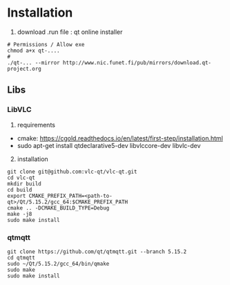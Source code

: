 # Installation
1. download .run file : qt online installer
```
# Permissions / Allow exe
chmod a+x qt-....
# 
./qt-... --mirror http://www.nic.funet.fi/pub/mirrors/download.qt-project.org
```

## Libs

### LibVLC
1. requirements
- cmake: https://cgold.readthedocs.io/en/latest/first-step/installation.html
- sudo apt-get install qtdeclarative5-dev libvlccore-dev libvlc-dev
2. installation
```
git clone git@github.com:vlc-qt/vlc-qt.git
cd vlc-qt
mkdir build
cd build
export CMAKE_PREFIX_PATH=<path-to-qt>/Qt/5.15.2/gcc_64:$CMAKE_PREFIX_PATH
cmake .. -DCMAKE_BUILD_TYPE=Debug
make -j8
sudo make install
```
### qtmqtt

```
git clone https://github.com/qt/qtmqtt.git --branch 5.15.2
cd qtmqtt
sudo ~/Qt/5.15.2/gcc_64/bin/qmake
sudo make
sudo make install
```
